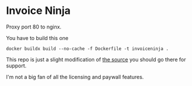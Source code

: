 # Invoice Ninja

Proxy port 80 to nginx.

You have to build this one
```
docker buildx build --no-cache -f Dockerfile -t invoiceninja .
```

This repo is just a slight modification of [the source](https://github.com/invoiceninja/dockerfiles/) you should go there for support.


I'm not a big fan of all the licensing and paywall features.
